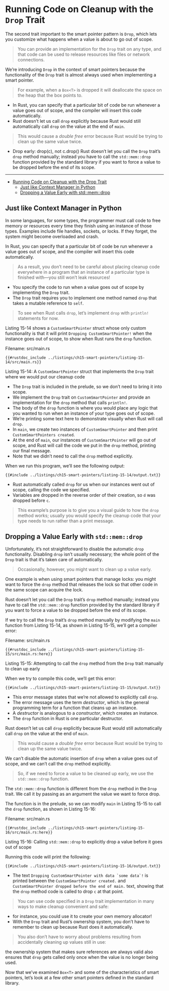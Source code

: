 # Running Code on Cleanup with the `Drop` Trait

The second trait important to the smart pointer pattern is `Drop`, which lets
you customize what happens when a value is about to go out of scope.

> You can provide an implementation for the `Drop` trait on any type, and that code can
> be used to release resources like files or network connections.

We’re introducing `Drop` in the context of smart pointers because the
functionality of the `Drop` trait is almost always used when implementing a
smart pointer.

> For example, when a `Box<T>` is dropped it will deallocate the
> space on the heap that the box points to.

- In Rust, you can specify that a particular bit of code be run whenever a value goes out of scope, and the compiler will insert this code automatically.
- Rust doesn’t let us call `drop` explicitly because Rust would still
  automatically call `drop` on the value at the end of `main`.

> This would cause a *double free* error because Rust would be trying to clean up the same value twice.

- Drop early: drop(c), not c.drop()
  Rust doesn’t let you call the `Drop` trait’s `drop` method manually; instead
  you have to call the `std::mem::drop` function provided by the standard library
  if you want to force a value to be dropped before the end of its scope.

--- 

<!--ts-->
* [Running Code on Cleanup with the Drop Trait](#running-code-on-cleanup-with-the-drop-trait)
   * [Just like Context Manager in Python](#just-like-context-manager-in-python)
   * [Dropping a Value Early with std::mem::drop](#dropping-a-value-early-with-stdmemdrop)

<!-- Created by https://github.com/ekalinin/github-markdown-toc -->
<!-- Added by: runner, at: Thu Apr 20 13:04:20 UTC 2023 -->

<!--te-->

## Just like Context Manager in Python

In some languages, for some types, the programmer must call code to free memory
or resources every time they finish using an instance of those types. Examples
include file handles, sockets, or locks. If they forget, the system might
become overloaded and crash.

In Rust, you can specify that a particular bit of
code be run whenever a value goes out of scope, and the compiler will insert
this code automatically.

> As a result, you don’t need to be careful about
> placing cleanup code everywhere in a program that an instance of a particular
> type is finished with—you still won’t leak resources!

- You specify the code to run when a value goes out of scope by implementing the
  `Drop` trait.
- The `Drop` trait requires you to implement one method named
  `drop` that takes a mutable reference to `self`.

> To see when Rust calls `drop`, let’s implement `drop` with `println!` statements for now.

Listing 15-14 shows a `CustomSmartPointer` struct whose only custom
functionality is that it will print `Dropping CustomSmartPointer!` when the
instance goes out of scope, to show when Rust runs the `drop` function.

<span class="filename">Filename: src/main.rs</span>

```rust, editable
{{#rustdoc_include ../listings/ch15-smart-pointers/listing-15-14/src/main.rs}}
```

<span class="caption">Listing 15-14: A `CustomSmartPointer` struct that
implements the `Drop` trait where we would put our cleanup code</span>

- The `Drop` trait is included in the prelude, so we don’t need to bring it into
  scope.
- We implement the `Drop` trait on `CustomSmartPointer` and provide an
  implementation for the `drop` method that calls `println!`.
- The body of the
  `drop` function is where you would place any logic that you wanted to run when
  an instance of your type goes out of scope.
- We’re printing some text here to
  demonstrate visually when Rust will call `drop`.
- In `main`, we create two instances of `CustomSmartPointer` and then print
  `CustomSmartPointers created`.
- At the end of `main`, our instances of
  `CustomSmartPointer` will go out of scope, and Rust will call the code we put
  in the `drop` method, printing our final message.
- Note that we didn’t need to call the `drop` method explicitly.

When we run this program, we’ll see the following output:

```console
{{#include ../listings/ch15-smart-pointers/listing-15-14/output.txt}}
```

- Rust automatically called `drop` for us when our instances went out of scope,
  calling the code we specified.
- Variables are dropped in the reverse order of
  their creation, so `d` was dropped before `c`.

> This example’s purpose is to
> give you a visual guide to how the `drop` method works; usually you would
> specify the cleanup code that your type needs to run rather than a print
> message.

## Dropping a Value Early with `std::mem::drop`

Unfortunately, it’s not straightforward to disable the automatic `drop`
functionality. Disabling `drop` isn’t usually necessary; the whole point of the
`Drop` trait is that it’s taken care of automatically.

> Occasionally, however, you might want to clean up a value early.

One example is when using smart pointers that manage locks: you might want to force the `drop` method that
releases the lock so that other code in the same scope can acquire the lock.

Rust doesn’t let you call the `Drop` trait’s `drop` method manually; instead
you have to call the `std::mem::drop` function provided by the standard library
if you want to force a value to be dropped before the end of its scope.

If we try to call the `Drop` trait’s `drop` method manually by modifying the
`main` function from Listing 15-14, as shown in Listing 15-15, we’ll get a
compiler error:

<span class="filename">Filename: src/main.rs</span>

```rust,editable
{{#rustdoc_include ../listings/ch15-smart-pointers/listing-15-15/src/main.rs:here}}
```

<span class="caption">Listing 15-15: Attempting to call the `drop` method from
the `Drop` trait manually to clean up early</span>

When we try to compile this code, we’ll get this error:

```console
{{#include ../listings/ch15-smart-pointers/listing-15-15/output.txt}}
```

- This error message states that we’re not allowed to explicitly call `drop`.
- The error message uses the term *destructor*, which is the general programming term
  for a function that cleans up an instance.
- A *destructor* is analogous to a *constructor*, which creates an instance.
- The `drop` function in Rust is one particular destructor.

Rust doesn’t let us call `drop` explicitly because Rust would still
automatically call `drop` on the value at the end of `main`.

> This would cause a *double free* error because Rust would be trying to clean up the same value twice.

We can’t disable the automatic insertion of `drop` when a value goes out of
scope, and we can’t call the `drop` method explicitly.

> So, if we need to force
> a value to be cleaned up early, we use the `std::mem::drop` function.

The `std::mem::drop` function is different from the `drop` method in the `Drop`
trait. We call it by passing as an argument the value we want to force drop.

The function is in the prelude, so we can modify `main` in Listing 15-15 to
call the `drop` function, as shown in Listing 15-16:

<span class="filename">Filename: src/main.rs</span>

```rust, editable
{{#rustdoc_include ../listings/ch15-smart-pointers/listing-15-16/src/main.rs:here}}
```

<span class="caption">Listing 15-16: Calling `std::mem::drop` to explicitly
drop a value before it goes out of scope</span>

Running this code will print the following:

```console
{{#include ../listings/ch15-smart-pointers/listing-15-16/output.txt}}
```

- The text ```Dropping CustomSmartPointer with data `some data`!``` is printed
  between the `CustomSmartPointer created.` and `CustomSmartPointer dropped
  before the end of main.` text, showing that the `drop` method code is called to
  drop `c` at that point.

> You can use code specified in a `Drop` trait implementation in many ways to
> make cleanup convenient and safe:

- for instance, you could use it to create your own memory allocator!
- With the `Drop` trait and Rust’s ownership system, you
  don’t have to remember to clean up because Rust does it automatically.

> You also don’t have to worry about problems resulting from accidentally
> cleaning up values still in use:

the ownership system that makes sure
references are always valid also ensures that `drop` gets called only once when
the value is no longer being used.

Now that we’ve examined `Box<T>` and some of the characteristics of smart
pointers, let’s look at a few other smart pointers defined in the standard
library.
